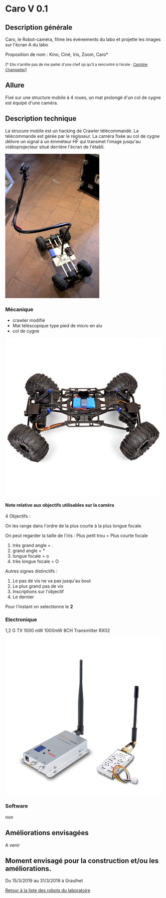 # Caro V 0.1

## Description générale

Caro, le Robot-caméra, filme les évènements du labo et projette les images sur l'écran A du labo

Proposition de nom : Kino, Ciné, Iris, Zoom, Caro*

(<small>* Elio n'arrête pas de me parler d'une chef op qu'il a rencontré à l'école : [Caroline Champetier](https://fr.wikipedia.org/wiki/Caroline_Champetier)</small>)

## Allure

Fixé sur une structure mobile à 4 roues, un mat prolongé d'un col de cygne est équipé d'une caméra.

## Description technique

La strucure mobile est un hacking de Crawler télécommandé. La télécommande est gérée par le régisseur.
La caméra fixée au col de cygne délivre un signal à un émméteur HF qui transmet l'image jusqu'au vidéoprojecteur situé derrière l'écran de l'établi.

![](../../ressources/robot_camera_V_01.jpg)


### Mécanique

- crawler modifié
- Mat téléscopique type pied de micro en alu
- col de cygne

![](../../ressources/crawler_kino.jpg)

#### Note relative aux objectifs utilisables sur la caméra

4 Objectifs :

On les range dans l'ordre de la plus courte à la plus longue focale.

On peut regarder la taille de l'iris : Plus petit trou = Plus courte focale

1.  très grand angle = .
2.  grand angle = °
3.  longue focale = o
4.  très longue focale = O

Autres signes distinctifs :

1.  Le pas de vis ne va pas jusqu'au bout
2.  Le plus grand pas de vis
3.  Inscriptions sur l'objectif
4.  Le dernier

Pour l'instant on selectionne le **2**

### Electronique

1,2 G TX 1000 mW 1000mW 8CH Transmitter RX02

![émetteur/récepteur](../../ressources/emetteur_kino.jpg)

### Software

non

## Améliorations envisagées

A venir

## Moment envisagé pour la construction et/ou les améliorations.

Du 15/3/2019 au 31/3/2019 à Graulhet

[Retour à la liste des robots du laboratoire](.)
